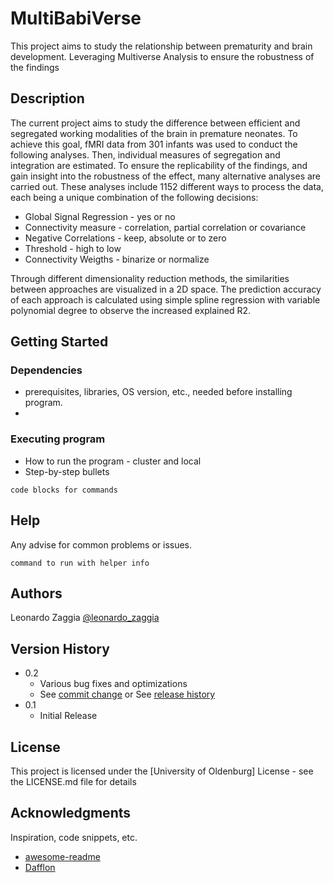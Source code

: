 # MultiBabiVerse

This project aims to study the relationship between prematurity and brain development.
Leveraging Multiverse Analysis to ensure the robustness of the findings

## Description

The current project aims to study the difference between efficient and segregated working modalities of the brain in premature neonates.
To achieve this goal, fMRI data from 301 infants was used to conduct the following analyses. Then, individual measures of segregation and integration are estimated.
To ensure the replicability of the findings, and gain insight into the robustness of the effect, many alternative analyses are carried out.
These analyses include 1152 different ways to process the data, each being a unique combination of the following decisions:
* Global Signal Regression - yes or no
* Connectivity measure - correlation, partial correlation or covariance
* Negative Correlations - keep, absolute or to zero
* Threshold - high to low
* Connectivity Weigths - binarize or normalize

Through different dimensionality reduction methods, the similarities between approaches are visualized in a 2D space.
The prediction accuracy of each approach is calculated using simple spline regression with variable polynomial degree to observe the increased explained R2.


## Getting Started

### Dependencies

* prerequisites, libraries, OS version, etc., needed before installing program.
*

### Executing program

* How to run the program - cluster and local
* Step-by-step bullets
```
code blocks for commands
```

## Help

Any advise for common problems or issues.
```
command to run with helper info
```

## Authors

Leonardo Zaggia
[@leonardo_zaggia](https://twitter.com/leonardo_zaggia)

## Version History

* 0.2
    * Various bug fixes and optimizations
    * See [commit change]() or See [release history]()
* 0.1
    * Initial Release

## License

This project is licensed under the [University of Oldenburg] License - see the LICENSE.md file for details

## Acknowledgments

Inspiration, code snippets, etc.
* [awesome-readme](https://github.com/matiassingers/awesome-readme)
* [Dafflon](https://github.com/Mind-the-Pineapple/into-the-multiverse)

